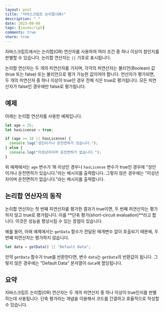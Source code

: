 ```yaml
---
layout: post
title: "자바스크립트 논리합(OR)"
description: " "
date: 2023-09-09
tags: [javascript]
comments: true
share: true
---
```


자바스크립트에서는 논리합(OR) 연산자를 사용하여 여러 조건 중 하나 이상이 참인지를 판별할 수 있습니다. 논리합 연산자는 `||` 기호로 표시됩니다.

논리합 연산자는 두 개의 피연산자를 가지며, 각각의 피연산자는 불리언(Boolean) 값(true 또는 false) 또는 불리언으로 평가 가능한 값이어야 합니다. 연산자가 평가되면, 두 개의 피연산자 중 하나 이상이 true인 경우 전체 식은 true로 평가됩니다. 모든 피연산자가 false인 경우에만 false로 평가됩니다.

## 예제

아래는 논리합 연산자를 사용한 예제입니다.

```javascript
let age = 25;
let hasLicense = true;

if (age >= 18 || hasLicense) {
  console.log("성인이거나 운전면허가 있습니다.");
} else {
  console.log("미성년자이며 운전면허가 없습니다.");
}
```

위 예제에서는 `age` 변수가 18 이상인 경우나 `hasLicense` 변수가 true인 경우에 "성인이거나 운전면허가 있습니다."라는 메시지를 출력합니다. 그렇지 않은 경우에는 "미성년자이며 운전면허가 없습니다."라는 메시지를 출력합니다.

## 논리합 연산자의 동작

논리합 연산자는 첫 번째 피연산자를 평가한 결과가 true이면, 두 번째 피연산자는 평가하지 않고 true로 평가됩니다. 이를 **단축 평가(short-circuit evaluation)**라고 합니다. 이것은 성능을 향상시킬 수 있는 장점이 있습니다.

예를 들어, 아래 예제에서는 `getData` 함수가 전달된 매개변수 없이 호출되기 때문에, 두 번째 피연산자는 평가하지 않습니다.

```javascript
let data = getData() || "Default Data";
```

만약 `getData` 함수가 true를 반환한다면, 변수 `data`는 `getData`의 반환값이 됩니다. 그렇지 않은 경우에는 "Default Data" 문자열이 `data`에 할당됩니다.

## 요약

자바스크립트 논리합(OR) 연산자는 두 개의 피연산자 중 하나 이상이 true인지를 판별하는데 사용됩니다. 단축 평가라는 개념을 이용해서 코드를 간결하고 효율적으로 작성할 수 있습니다.